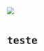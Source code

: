 

<code>
<p><a href="https://www.linkedin.com/in/ademir-junior-7b0a3915a/"><img src="https://img.shields.io/badge/LinkedIn-0077B5?style=for-the-badge&logo=linkedin&logoColor=white" img-responsive img-thumbnail"></a>

<p><h1>teste</h1></code>
